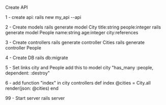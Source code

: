 Create API

1 - create api:
rails new my_api --api

2 -  Create models
rails generate model City title:string people:integer
rails generate model People name:string age:integer city:references

3 - Create controllers
rails generate controller Cities
rails generate controller People

4 - Create DB
rails db:migrate

5 - Set links city and People
add this to model city "has_many :people, dependent: :destroy"

6 - add function "index" in city controllers
    def index
      @cities = City.all
      render(json: @cities)
    end

99 - Start server
rails server
